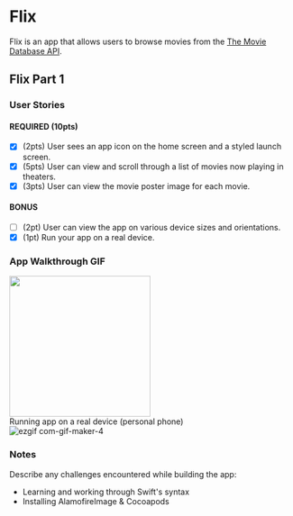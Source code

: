 # Flix

Flix is an app that allows users to browse movies from the [The Movie Database API](http://docs.themoviedb.apiary.io/#).

## Flix Part 1

### User Stories

#### REQUIRED (10pts)
- [x] (2pts) User sees an app icon on the home screen and a styled launch screen.
- [x] (5pts) User can view and scroll through a list of movies now playing in theaters.
- [x] (3pts) User can view the movie poster image for each movie.

#### BONUS
- [ ] (2pt) User can view the app on various device sizes and orientations.
- [x] (1pt) Run your app on a real device.

### App Walkthrough GIF

<img src="http://g.recordit.co/RXWLPJfVHX.gif" width=250><br>
Running app on a real device (personal phone) <br>
![ezgif com-gif-maker-4](https://user-images.githubusercontent.com/42108127/155829610-c70f1efc-6881-47f6-9870-44db68ab72a7.gif) <br>



### Notes
Describe any challenges encountered while building the app: 
- Learning and working through Swift's syntax
- Installing AlamofireImage & Cocoapods
